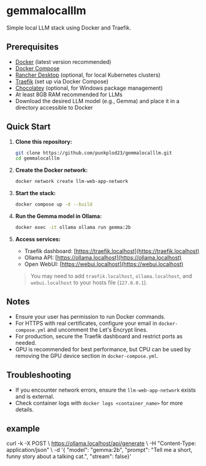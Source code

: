 # gemmalocalllm

Simple local LLM stack using Docker and Traefik.

## Prerequisites

- [Docker](https://docs.docker.com/get-docker/) (latest version recommended)
- [Docker Compose](https://docs.docker.com/compose/install/)
- [Rancher Desktop](https://rancherdesktop.io/) (optional, for local Kubernetes clusters)
- [Traefik](https://doc.traefik.io/traefik/) (set up via Docker Compose)
- [Chocolatey](https://chocolatey.org/install) (optional, for Windows package management)
- At least 8GB RAM recommended for LLMs
- Download the desired LLM model (e.g., Gemma) and place it in a directory accessible to Docker

## Quick Start

1. **Clone this repository:**
   ```sh
   git clone https://github.com/punkplod23/gemmalocalllm.git
   cd gemmalocalllm
   ```

2. **Create the Docker network:**
   ```sh
   docker network create llm-web-app-network
   ```

3. **Start the stack:**
   ```sh
   docker compose up -d --build
   ```

4. **Run the Gemma model in Ollama:**
   ```sh
   docker exec -it ollama ollama run gemma:2b
   ```

5. **Access services:**
   - Traefik dashboard: [https://traefik.localhost](https://traefik.localhost)
   - Ollama API: [https://ollama.localhost](https://ollama.localhost)
   - Open WebUI: [https://webui.localhost](https://webui.localhost)

   > You may need to add `traefik.localhost`, `ollama.localhost`, and `webui.localhost` to your hosts file (`127.0.0.1`).

## Notes

- Ensure your user has permission to run Docker commands.
- For HTTPS with real certificates, configure your email in `docker-compose.yml` and uncomment the Let's Encrypt lines.
- For production, secure the Traefik dashboard and restrict ports as needed.
- GPU is recommended for best performance, but CPU can be used by removing the GPU device section in `docker-compose.yml`.

## Troubleshooting

- If you encounter network errors, ensure the `llm-web-app-network` exists and is external.
- Check container logs with `docker logs <container_name>` for more details.

## example
curl -k -X POST \ https://ollama.localhost/api/generate \ -H "Content-Type: application/json" \ -d '{   "model": "gemma:2b",    "prompt": "Tell me a short, funny story about a talking cat.",  "stream": false}'
